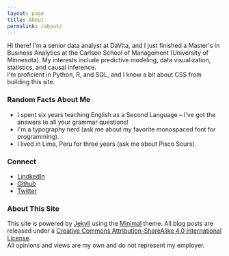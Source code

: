 ```yaml
---
layout: page
title: About
permalink: /about/
---
```


Hi there! I'm a senior data analyst at DaVita, and I just finished a Master's in Business Analytics at the Carlson School of Management (University of Minnesota). My interests include predictive modeling, data visualization, statistics, and causal inference.  
I'm proficient in Python, R, and SQL, and I know a bit about CSS from building this site.

### Random Facts About Me

- I spent six years teaching English as a Second Language – I've got the answers to all your grammar questions!
- I'm a typography nerd (ask me about my favorite monospaced font for programming).
- I lived in Lima, Peru for three years (ask me about Pisco Sours).

### Connect

- [LindkedIn](https://www.linkedin.com/in/cl-ryan/)
- [Github](github.com/clryan)
- [Twitter](https://twitter.com/DataClaireMN)

### About This Site

This site is powered by [Jekyll](http://jekyllrb.com/) using the [Minimal](https://github.com/pages-themes/minimal) theme. All blog posts are released under a [Creative Commons Attribution-ShareAlike 4.0 International License](http://creativecommons.org/licenses/by-sa/4.0/).  
All opinions and views are my own and do not represent my employer.


